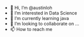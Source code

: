 - 👋 Hi, I’m @austinloh
- 👀 I’m interested in Data Science
- 🌱 I’m currently learning java
- 💞️ I’m looking to collaborate on ...
- 📫 How to reach me 

<!---
austinloh/austinloh is a ✨ special ✨ repository because its `README.md` (this file) appears on your GitHub profile.
You can click the Preview link to take a look at your changes.
--->
